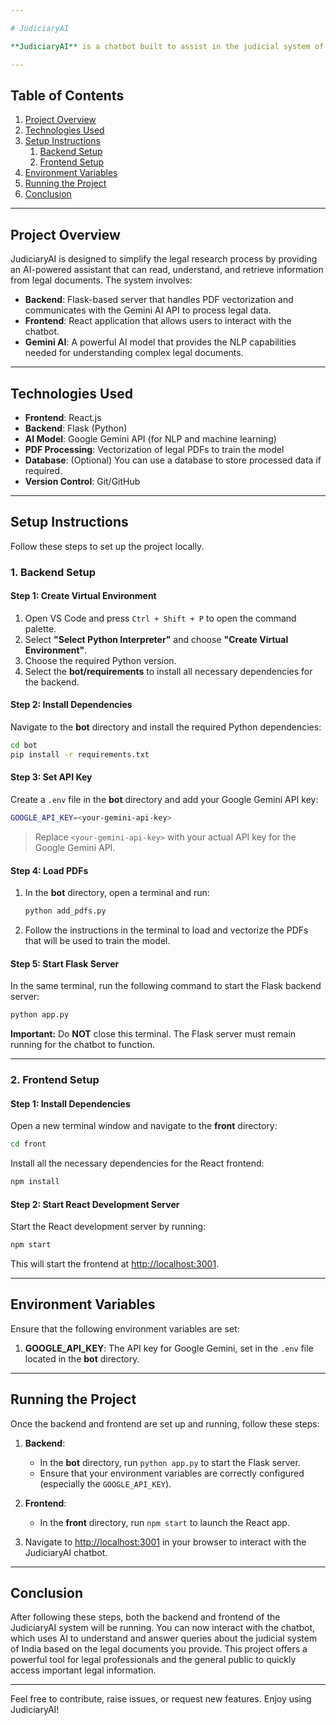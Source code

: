 ```yaml
---

# JudiciaryAI

**JudiciaryAI** is a chatbot built to assist in the judicial system of India by providing quick and relevant answers from legal documents such as judgments, orders, and other important legal content. The system is powered by **React** for the frontend, **Flask** for the backend, and **Google Gemini** for AI-based NLP processing. It utilizes PDF vectorization to train the model on legal documents, enabling it to understand and respond intelligently to queries.

---
```


## Table of Contents

1. [Project Overview](#project-overview)
2. [Technologies Used](#technologies-used)
3. [Setup Instructions](#setup-instructions)
    1. [Backend Setup](#backend-setup)
    2. [Frontend Setup](#frontend-setup)
4. [Environment Variables](#environment-variables)
5. [Running the Project](#running-the-project)
6. [Conclusion](#conclusion)

---

## Project Overview

JudiciaryAI is designed to simplify the legal research process by providing an AI-powered assistant that can read, understand, and retrieve information from legal documents. The system involves:

- **Backend**: Flask-based server that handles PDF vectorization and communicates with the Gemini AI API to process legal data.
- **Frontend**: React application that allows users to interact with the chatbot.
- **Gemini AI**: A powerful AI model that provides the NLP capabilities needed for understanding complex legal documents.

---

## Technologies Used

- **Frontend**: React.js
- **Backend**: Flask (Python)
- **AI Model**: Google Gemini API (for NLP and machine learning)
- **PDF Processing**: Vectorization of legal PDFs to train the model
- **Database**: (Optional) You can use a database to store processed data if required.
- **Version Control**: Git/GitHub

---

## Setup Instructions

Follow these steps to set up the project locally.

### 1. Backend Setup

#### Step 1: Create Virtual Environment

1. Open VS Code and press `Ctrl + Shift + P` to open the command palette.
2. Select **"Select Python Interpreter"** and choose **"Create Virtual Environment"**.
3. Choose the required Python version.
4. Select the **bot/requirements** to install all necessary dependencies for the backend.

#### Step 2: Install Dependencies

Navigate to the **bot** directory and install the required Python dependencies:

```bash
cd bot
pip install -r requirements.txt
```

#### Step 3: Set API Key

Create a `.env` file in the **bot** directory and add your Google Gemini API key:

```bash
GOOGLE_API_KEY=<your-gemini-api-key>
```

> Replace `<your-gemini-api-key>` with your actual API key for the Google Gemini API.

#### Step 4: Load PDFs

1. In the **bot** directory, open a terminal and run:

   ```bash
   python add_pdfs.py
   ```

2. Follow the instructions in the terminal to load and vectorize the PDFs that will be used to train the model.

#### Step 5: Start Flask Server

In the same terminal, run the following command to start the Flask backend server:

```bash
python app.py
```

**Important:** Do **NOT** close this terminal. The Flask server must remain running for the chatbot to function.

---

### 2. Frontend Setup

#### Step 1: Install Dependencies

Open a new terminal window and navigate to the **front** directory:

```bash
cd front
```

Install all the necessary dependencies for the React frontend:

```bash
npm install
```

#### Step 2: Start React Development Server

Start the React development server by running:

```bash
npm start
```

This will start the frontend at [http://localhost:3001](http://localhost:3001).

---

## Environment Variables

Ensure that the following environment variables are set:

1. **GOOGLE_API_KEY**: The API key for Google Gemini, set in the `.env` file located in the **bot** directory.

---

## Running the Project

Once the backend and frontend are set up and running, follow these steps:

1. **Backend**:
   - In the **bot** directory, run `python app.py` to start the Flask server.
   - Ensure that your environment variables are correctly configured (especially the `GOOGLE_API_KEY`).

2. **Frontend**:
   - In the **front** directory, run `npm start` to launch the React app.

3. Navigate to [http://localhost:3001](http://localhost:3001) in your browser to interact with the JudiciaryAI chatbot.

---

## Conclusion

After following these steps, both the backend and frontend of the JudiciaryAI system will be running. You can now interact with the chatbot, which uses AI to understand and answer queries about the judicial system of India based on the legal documents you provide. This project offers a powerful tool for legal professionals and the general public to quickly access important legal information.

---

Feel free to contribute, raise issues, or request new features. Enjoy using JudiciaryAI!

